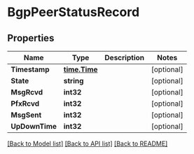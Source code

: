 # BgpPeerStatusRecord

## Properties

Name | Type | Description | Notes
------------ | ------------- | ------------- | -------------
**Timestamp** | [**time.Time**](time.Time.md) |  | [optional] 
**State** | **string** |  | [optional] 
**MsgRcvd** | **int32** |  | [optional] 
**PfxRcvd** | **int32** |  | [optional] 
**MsgSent** | **int32** |  | [optional] 
**UpDownTime** | **int32** |  | [optional] 

[[Back to Model list]](../README.md#documentation-for-models) [[Back to API list]](../README.md#documentation-for-api-endpoints) [[Back to README]](../README.md)



